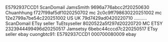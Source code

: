 E5792937CCD1
ScanDomail
JamsSmith 9696a776abcc2f20250630
Chuanhhung f727f99af5df1020250702
mc 2c0c9ff798630220251002
mc 12e2799a7be54c220251002
US UK 79d7429ad0420220710
..........
ScanDomail
ETsy seller
TuEtsyseller 8020522a5f297d20220720
MC ETSY 2323944499496d20250517
Jamsetsy 6bebc44cccd7c220250517
ETsy seller
ebay
cuongbtc91: E5792937CCD1 000700080009
ebay

